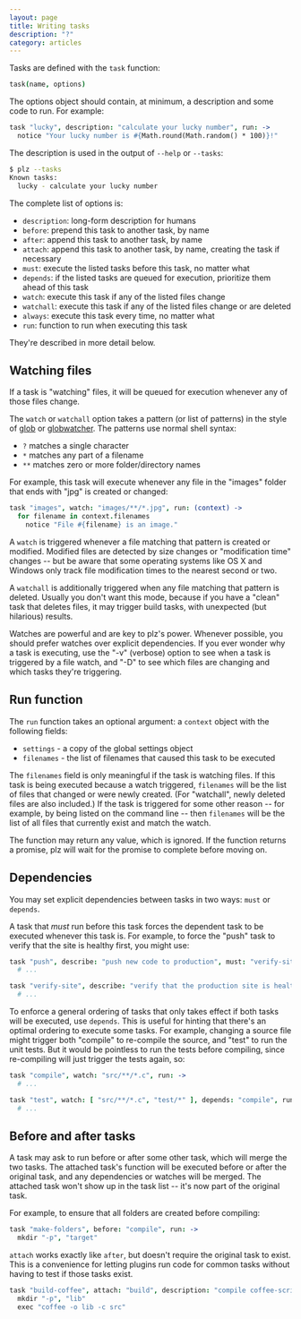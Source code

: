 ```yaml
---
layout: page
title: Writing tasks
description: "?"
category: articles
---
```


Tasks are defined with the `task` function:

```coffeescript
task(name, options)
```

The options object should contain, at minimum, a description and some code to run. For example:

```coffeescript
task "lucky", description: "calculate your lucky number", run: ->
  notice "Your lucky number is #{Math.round(Math.random() * 100)}!"
```

The description is used in the output of `--help` or `--tasks`:

```bash
$ plz --tasks
Known tasks:
  lucky - calculate your lucky number
```

The complete list of options is:

- `description`: long-form description for humans
- `before`: prepend this task to another task, by name
- `after`: append this task to another task, by name
- `attach`: append this task to another task, by name, creating the task if necessary
- `must`: execute the listed tasks before this task, no matter what
- `depends`: if the listed tasks are queued for execution, prioritize them ahead of this task
- `watch`: execute this task if any of the listed files change
- `watchall`: execute this task if any of the listed files change or are deleted
- `always`: execute this task every time, no matter what
- `run`: function to run when executing this task

They're described in more detail below.


## Watching files

If a task is "watching" files, it will be queued for execution whenever any of those files change.

The `watch` or `watchall` option takes a pattern (or list of patterns) in the style of [glob](https://npmjs.org/package/glob) or [globwatcher](https://npmjs.org/package/globwatcher). The patterns use normal shell syntax:

- `?` matches a single character
- `*` matches any part of a filename
- `**` matches zero or more folder/directory names

For example, this task will execute whenever any file in the "images" folder that ends with "jpg" is created or changed:

```coffeescript
task "images", watch: "images/**/*.jpg", run: (context) ->
  for filename in context.filenames
    notice "File #{filename} is an image."
```

A `watch` is triggered whenever a file matching that pattern is created or modified. Modified files are detected by size changes or "modification time" changes -- but be aware that some operating systems like OS X and Windows only track file modification times to the nearest second or two.

A `watchall` is additionally triggered when any file matching that pattern is deleted. Usually you don't want this mode, because if you have a "clean" task that deletes files, it may trigger build tasks, with unexpected (but hilarious) results.

Watches are powerful and are key to plz's power. Whenever possible, you should prefer watches over explicit dependencies. If you ever wonder why a task is executing, use the "-v" (verbose) option to see when a task is triggered by a file watch, and "-D" to see which files are changing and which tasks they're triggering.


## Run function

The `run` function takes an optional argument: a `context` object with the following fields:

- `settings` - a copy of the global settings object
- `filenames` - the list of filenames that caused this task to be executed

The `filenames` field is only meaningful if the task is watching files. If this task is being executed because a watch triggered, `filenames` will be the list of files that changed or were newly created. (For "watchall", newly deleted files are also included.) If the task is triggered for some other reason -- for example, by being listed on the command line -- then `filenames` will be the list of all files that currently exist and match the watch.

The function may return any value, which is ignored. If the function returns a promise, plz will wait for the promise to complete before moving on.


## Dependencies

You may set explicit dependencies between tasks in two ways: `must` or `depends`.

A task that *must* run before this task forces the dependent task to be executed whenever this task is. For example, to force the "push" task to verify that the site is healthy first, you might use:

```coffeescript
task "push", describe: "push new code to production", must: "verify-site", run: ->
  # ...

task "verify-site", describe: "verify that the production site is healthy", run: ->
  # ...
```

To enforce a general ordering of tasks that only takes effect if both tasks will be executed, use `depends`. This is useful for hinting that there's an optimal ordering to execute some tasks. For example, changing a source file might trigger both "compile" to re-compile the source, and "test" to run the unit tests. But it would be pointless to run the tests before compiling, since re-compiling will just trigger the tests again, so:

```coffeescript
task "compile", watch: "src/**/*.c", run: ->
  # ...

task "test", watch: [ "src/**/*.c", "test/*" ], depends: "compile", run: ->
  # ...
```


## Before and after tasks

A task may ask to run before or after some other task, which will merge the two tasks. The attached task's function will be executed before or after the original task, and any dependencies or watches will be merged. The attached task won't show up in the task list -- it's now part of the original task.

For example, to ensure that all folders are created before compiling:

```coffeescript
task "make-folders", before: "compile", run: ->
  mkdir "-p", "target"
```

`attach` works exactly like `after`, but doesn't require the original task to exist. This is a convenience for letting plugins run code for common tasks without having to test if those tasks exist.

```coffeescript
task "build-coffee", attach: "build", description: "compile coffee-script source", run: ->
  mkdir "-p", "lib"
  exec "coffee -o lib -c src"
```
